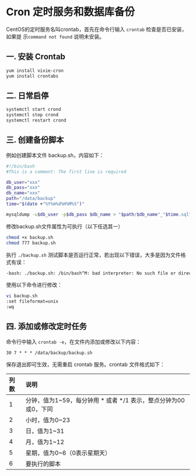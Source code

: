 # Cron 定时服务和数据库备份

CentOS的定时服务名叫crontab，首先在命令行输入 `crontab` 检查是否已安装，如果提 示`command not found` 说明未安装。

## 一. 安装 Crontab

```bash
yum install vixie-cron
yum install crontabs
```

## 二. 日常启停

```bash
systemctl start crond
systemctl stop crond
systemctl restart crond
```

## 三. 创建备份脚本

例如创建脚本文件 backup.sh，内容如下：

```bash
#!/bin/bash
#This is a comment: The first line is required

db_user="xxx"
db_pass="xxx"
db_name="xxx"
path="/data/backup"
time="$(date +"%Y%m%d%H%M%S")"

mysqldump -u$db_user -p$db_pass $db_name > "$path/$db_name"_"$time.sql"
```

修改backup.sh文件属性为可执行（以下任选其一）

```bash
chmod +x backup.sh
chmod 777 backup.sh
```

执行 `./backup.sh` 测试脚本是否运行正常，若出现以下错误，大多是因为文件格式有误：

```bash
-bash: ./backup.sh: /bin/bash^M: bad interpreter: No such file or directory
```

使用以下命令进行修改：

```bash
vi backup.sh
:set fileformat=unix
:wq
```

## 四. 添加或修改定时任务

命令行中输入 `crontab -e`，在文件内添加或修改以下内容：

```text
30 7 * * * /data/backup/backup.sh
```

保存退出即可生效，无需重启 crontab 服务。crontab 文件格式如下：

| 列数 | 说明 |
| :--- | :--- |
| 1 | 分钟，值为1~59，每分钟用 \* 或者 \*/1 表示，整点分钟为00或0，下同 |
| 2 | 小时，值为0~23 |
| 3 | 日，值为1~31 |
| 4 | 月，值为1~12 |
| 5 | 星期，值为0~6（0表示星期天） |
| 6 | 要执行的脚本 |

